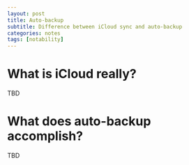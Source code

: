 ```yaml
---
layout: post
title: Auto-backup
subtitle: Difference between iCloud sync and auto-backup
categories: notes
tags: [notability]
---
```


# What is iCloud really?

TBD

# What does auto-backup accomplish?

TBD
